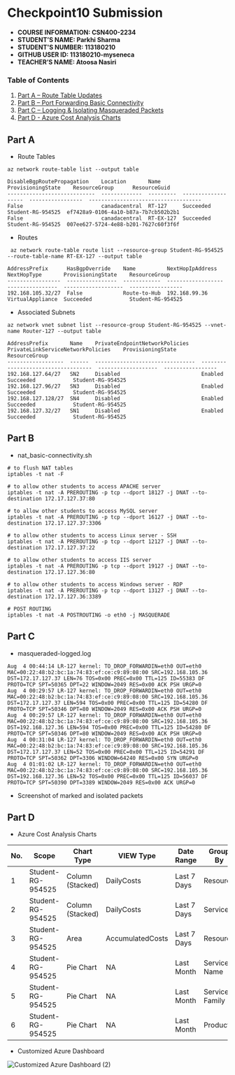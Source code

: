 # Checkpoint10 Submission

- **COURSE INFORMATION: CSN400-2234**
- **STUDENT’S NAME: Parkhi Sharma**
- **STUDENT'S NUMBER: 113180210**
- **GITHUB USER ID: 113180210-myseneca**
- **TEACHER’S NAME: Atoosa Nasiri**

### Table of Contents

1. [Part A – Route Table Updates](#part-a)
2. [Part B – Port Forwarding Basic Connectivity](#part-b)
3. [Part C – Logging & Isolating Masqueraded Packets](#part-c)
4. [Part D - Azure Cost Analysis Charts](#part-d)

## Part A

- Route Tables
```
az network route-table list --output table 
```
```
DisableBgpRoutePropagation    Location       Name       ProvisioningState    ResourceGroup      ResourceGuid
----------------------------  -------------  ---------  -------------------  -----------------  ------------------------------------
False                         canadacentral  RT-127     Succeeded            Student-RG-954525  ef7428a9-0106-4a10-b87a-7b7cb502b2b1
False                         canadacentral  RT-EX-127  Succeeded            Student-RG-954525  007ee627-5724-4e88-b201-7627c60f3f6f
```

- Routes
```
 az network route-table route list --resource-group Student-RG-954525 --route-table-name RT-EX-127 --output table 
```
```
AddressPrefix      HasBgpOverride    Name          NextHopIpAddress    NextHopType       ProvisioningState    ResourceGroup
-----------------  ----------------  ------------  ------------------  ----------------  -------------------  -----------------
192.168.105.32/27  False             Route-to-Hub  192.168.99.36       VirtualAppliance  Succeeded            Student-RG-954525
```

- Associated Subnets
```
az network vnet subnet list --resource-group Student-RG-954525 --vnet-name Router-127 --output table
```
```
AddressPrefix       Name    PrivateEndpointNetworkPolicies    PrivateLinkServiceNetworkPolicies    ProvisioningState    ResourceGroup
------------------  ------  --------------------------------  -----------------------------------  -------------------  -----------------
192.168.127.64/27   SN2     Disabled                          Enabled                              Succeeded            Student-RG-954525
192.168.127.96/27   SN3     Disabled                          Enabled                              Succeeded            Student-RG-954525
192.168.127.128/27  SN4     Disabled                          Enabled                              Succeeded            Student-RG-954525
192.168.127.32/27   SN1     Disabled                          Enabled                              Succeeded            Student-RG-954525
```

## Part B

- nat_basic-connectivity.sh

```
# to flush NAT tables
iptables -t nat -F

# to allow other students to access APACHE server
iptables -t nat -A PREROUTING -p tcp --dport 18127 -j DNAT --to-destination 172.17.127.37:80

# to allow other students to access MySQL server
iptables -t nat -A PREROUTING -p tcp --dport 16127 -j DNAT --to-destination 172.17.127.37:3306

# to allow other students to access Linux server - SSH
iptables -t nat -A PREROUTING -p tcp --dport 12127 -j DNAT --to-destination 172.17.127.37:22

# to allow other students to access IIS server
iptables -t nat -A PREROUTING -p tcp --dport 19127 -j DNAT --to-destination 172.17.127.36:80

# to allow other students to access Windows server - RDP
iptables -t nat -A PREROUTING -p tcp --dport 13127 -j DNAT --to-destination 172.17.127.36:3389

# POST ROUTING
iptables -t nat -A POSTROUTING -o eth0 -j MASQUERADE

```

## Part C

- masqueraded-logged.log

```
Aug  4 00:44:14 LR-127 kernel: TO_DROP_FORWARDIN=eth0 OUT=eth0 MAC=00:22:48:b2:bc:1a:74:83:ef:ce:c9:89:08:00 SRC=192.168.105.36 DST=172.17.127.37 LEN=76 TOS=0x00 PREC=0x00 TTL=125 ID=55383 DF PROTO=TCP SPT=50365 DPT=22 WINDOW=2049 RES=0x00 ACK PSH URGP=0
Aug  4 00:29:57 LR-127 kernel: TO_DROP_FORWARDIN=eth0 OUT=eth0 MAC=00:22:48:b2:bc:1a:74:83:ef:ce:c9:89:08:00 SRC=192.168.105.36 DST=172.17.127.37 LEN=594 TOS=0x00 PREC=0x00 TTL=125 ID=54280 DF PROTO=TCP SPT=50346 DPT=80 WINDOW=2049 RES=0x00 ACK PSH URGP=0
Aug  4 00:29:57 LR-127 kernel: TO_DROP_FORWARDIN=eth0 OUT=eth0 MAC=00:22:48:b2:bc:1a:74:83:ef:ce:c9:89:08:00 SRC=192.168.105.36 DST=192.168.127.36 LEN=594 TOS=0x00 PREC=0x00 TTL=125 ID=54280 DF PROTO=TCP SPT=50346 DPT=80 WINDOW=2049 RES=0x00 ACK PSH URGP=0
Aug  4 00:31:04 LR-127 kernel: TO_DROP_FORWARDIN=eth0 OUT=eth0 MAC=00:22:48:b2:bc:1a:74:83:ef:ce:c9:89:08:00 SRC=192.168.105.36 DST=172.17.127.37 LEN=52 TOS=0x00 PREC=0x00 TTL=125 ID=54291 DF PROTO=TCP SPT=50362 DPT=3306 WINDOW=64240 RES=0x00 SYN URGP=0
Aug  4 01:01:02 LR-127 kernel: TO_DROP_FORWARDIN=eth0 OUT=eth0 MAC=00:22:48:b2:bc:1a:74:83:ef:ce:c9:89:08:00 SRC=192.168.105.36 DST=192.168.127.36 LEN=52 TOS=0x00 PREC=0x00 TTL=125 ID=56037 DF PROTO=TCP SPT=50390 DPT=3389 WINDOW=2049 RES=0x00 ACK URGP=0
```
- Screenshot of marked and isolated packets


## Part D

- Azure Cost Analysis Charts

| No. | Scope | Chart Type | VIEW Type |  Date Range | Group By | Granularity| Example |
|-|-|-|-|-|-|-|-|
|1|Student-RG-954525| Column (Stacked) | DailyCosts | Last 7 Days | Resource | Daily | ![daily-cost-barchar](https://github.com/113180210-myseneca/CSN400-Capstone/assets/133024891/bfd21cc7-c04a-48a2-8841-1eea70213ed4)
|2|Student-RG-954525| Column (Stacked) | DailyCosts | Last 7 Days | Service | Daily | ![daily-cost-service-barchart](https://github.com/113180210-myseneca/CSN400-Capstone/assets/133024891/569747d3-7ca0-4bd8-820d-333fdfc5534a)
|3|Student-RG-954525| Area| AccumulatedCosts | Last 7 Days | Resource | Accumulated | ![accumulated-resource-barchart](https://github.com/113180210-myseneca/CSN400-Capstone/assets/133024891/d1189ae1-d04e-4a5c-9f2e-8ba7237889dc)
|4|Student-RG-954525| Pie Chart | NA | Last Month | Service Name | NA | ![service-name-piechart (2)](https://github.com/113180210-myseneca/CSN400-Capstone/assets/133024891/121d57a1-52bb-404e-b0e6-e5f0c7291da6)
|5|Student-RG-954525| Pie Chart | NA | Last Month | Service Family | NA | ![service-family-piechart (2)](https://github.com/113180210-myseneca/CSN400-Capstone/assets/133024891/78b43fe5-e73f-45ba-9118-316f5bba60f4)
|6|Student-RG-954525| Pie Chart | NA | Last Month | Product | NA | ![product-piechart (2)](https://github.com/113180210-myseneca/CSN400-Capstone/assets/133024891/93fdbe5b-cf92-4ea6-b3d9-24f9f6eae211)

- Customized Azure Dashboard

![Customized Azure Dashboard (2)](https://github.com/113180210-myseneca/CSN400-Capstone/assets/133024891/b28fda05-00d6-4107-844d-f1033a46f8d2)